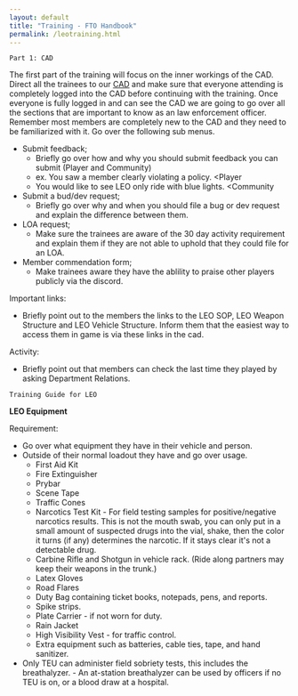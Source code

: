 ```yaml
---
layout: default
title: "Training - FTO Handbook"
permalink: /leotraining.html
---
```



``` Part 1: CAD ```

The first part of the training will focus on the inner workings of the CAD. Direct all the trainees to our [CAD](https://sonorancad.com/) and make sure that everyone attending is completely logged into the CAD before continuing with the training. Once everyone is fully logged in and can see the CAD we are going to go over all the sections that are important to know as an law enforcement officer. Remember most members are completely new to the CAD and they need to be familiarized with it. Go over the following sub menus.

- Submit feedback;
    - Briefly go over how and why you should submit feedback you can submit (Player and Community)
    - ex. You saw a member clearly violating a policy. <Player
    - You would like to see LEO only ride with blue lights. <Community
- Submit a bud/dev request;
    - Briefly go over why and when you should file a bug or dev request and explain the difference between them.
- LOA request;
    - Make sure the trainees are aware of the 30 day activity requirement and explain them if they are not able to uphold that they could file for an LOA.
- Member commendation form;
    - Make trainees aware they have the ablility to praise other players publicly via the discord.

Important links:
- Briefly point out to the members the links to the LEO SOP, LEO Weapon Structure and LEO Vehicle Structure. Inform them that the easiest way to access them in game is via these links in the cad.

Activity:
- Briefly point out that members can check the last time they played by asking Department Relations.

``` Training Guide for LEO ```

**LEO Equipment**

Requirement:

- Go over what equipment they have in their vehicle and person.
- Outside of their normal loadout they have and go over usage.
    - First Aid Kit
    - Fire Extinguisher
    -    Prybar
    -    Scene Tape
    -    Traffic Cones
    -    Narcotics Test Kit - For field testing samples for positive/negative narcotics results. This is not the mouth swab, you can only put in a small amount of suspected drugs into the vial, shake, then the color it turns (if any) determines the narcotic. If it stays clear it's not a detectable drug.
    -    Carbine Rifle and Shotgun in vehicle rack. (Ride along partners may keep their weapons in the trunk.)
    -    Latex Gloves
    -    Road Flares
    -    Duty Bag containing ticket books, notepads, pens, and reports.
    -    Spike strips.
    -    Plate Carrier - if not worn for duty.
    -    Rain Jacket
    -    High Visibility Vest - for traffic control.
    -    Extra equipment such as batteries, cable ties, tape, and hand sanitizer.
-    Only TEU can administer field sobriety tests, this includes the breathalyzer.
    -    An at-station breathalyzer can be used by officers if no TEU is on, or a blood draw at a hospital.